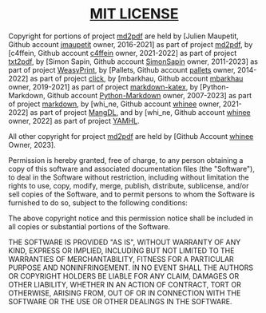 <h1 align="center" style="font-weight: bold">
    <a target="_blank" href="https://choosealicense.com/licenses/mit/">MIT LICENSE</a>
</h1>

Copyright for portions of project <a target=_blank
href="https://github.com/whinee/md2pdf">md2pdf</a> are held by [Julien Maupetit, Github account <a target=_blank
href="https://github.com/jmaupetit">jmaupetit</a> owner, 2016-2021] as part of project
<a target=_blank href="https://github.com/jmaupetit/md2pdf">md2pdf</a>, by [c4ffein, Github account <a target=_blank
href="https://github.com/c4ffein">c4ffein</a> owner, 2021-2022] as part of project
<a target=_blank href="https://github.com/c4ffein/txt2pdf">txt2pdf</a>, by [Simon Sapin, Github account <a target=_blank
href="https://github.com/SimonSapin">SimonSapin</a> owner, 2011-2023] as part of project
<a target=_blank href="https://github.com/Kozea/WeasyPrint">WeasyPrint</a>, by [Pallets, Github account <a target=_blank
href="https://github.com/pallets">pallets</a> owner, 2014-2022] as part of project
<a target=_blank href="https://github.com/pallets/click">click</a>, by [mbarkhau, Github account <a target=_blank
href="https://github.com/mbarkhau">mbarkhau</a> owner, 2019-2021] as part of project
<a target=_blank href="https://github.com/mbarkhau/markdown-katex">markdown-katex</a>, by [Python-Markdown, Github account <a target=_blank
href="https://github.com/Python-Markdown">Python-Markdown</a> owner, 2007-2023] as part of project
<a target=_blank href="https://github.com/Python-Markdown/markdown">markdown</a>, by [whi_ne, Github account <a target=_blank
href="https://github.com/whinee">whinee</a> owner, 2021-2022] as part of project
<a target=_blank href="https://github.com/MangDL/MangDL">MangDL</a>, and by [whi_ne, Github account <a target=_blank
href="https://github.com/whinee">whinee</a> owner, 2022] as part of project
<a target=_blank href="https://github.com/Pirate-Kings/YAMHL">YAMHL</a>.

All other copyright for project <a target=_blank
href="https://github.com/whinee/md2pdf">md2pdf</a> are held by [Github
Account <a target=_blank href="https://github.com/whinee">whinee</a> Owner, 2023].

Permission is hereby granted, free of charge, to any person obtaining a copy
of this software and associated documentation files (the "Software"), to deal
in the Software without restriction, including without limitation the rights
to use, copy, modify, merge, publish, distribute, sublicense, and/or sell
copies of the Software, and to permit persons to whom the Software is
furnished to do so, subject to the following conditions:

The above copyright notice and this permission notice shall be included in all
copies or substantial portions of the Software.

THE SOFTWARE IS PROVIDED "AS IS", WITHOUT WARRANTY OF ANY KIND, EXPRESS OR
IMPLIED, INCLUDING BUT NOT LIMITED TO THE WARRANTIES OF MERCHANTABILITY,
FITNESS FOR A PARTICULAR PURPOSE AND NONINFRINGEMENT. IN NO EVENT SHALL THE
AUTHORS OR COPYRIGHT HOLDERS BE LIABLE FOR ANY CLAIM, DAMAGES OR OTHER
LIABILITY, WHETHER IN AN ACTION OF CONTRACT, TORT OR OTHERWISE, ARISING FROM,
OUT OF OR IN CONNECTION WITH THE SOFTWARE OR THE USE OR OTHER DEALINGS IN THE
SOFTWARE.
